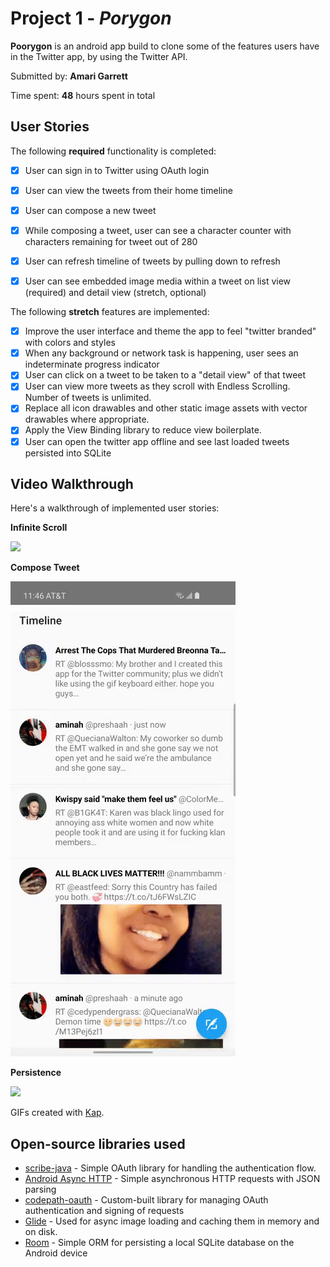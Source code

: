 # Project 1 - *Porygon*

**Poorygon** is an android app build to clone some of the features users have in the Twitter app, by using the Twitter API.

Submitted by: **Amari Garrett**

Time spent: **48** hours spent in total

## User Stories

The following **required** functionality is completed:

* [X] User can sign in to Twitter using OAuth login
* [X] User can view the tweets from their home timeline
* [X] User can compose a new tweet
* [X] While composing a tweet, user can see a character counter with characters remaining for tweet out of 280
* [X] User can refresh timeline of tweets by pulling down to refresh
* [X] User can see embedded image media within a tweet on list view (required) and detail view (stretch, optional)


The following **stretch** features are implemented:

* [X] Improve the user interface and theme the app to feel "twitter branded" with colors and styles
* [X] When any background or network task is happening, user sees an indeterminate progress indicator
* [X] User can click on a tweet to be taken to a "detail view" of that tweet
* [X] User can view more tweets as they scroll with Endless Scrolling. Number of tweets is unlimited.
* [X] Replace all icon drawables and other static image assets with vector drawables where appropriate.
* [X] Apply the View Binding library to reduce view boilerplate.
* [X] User can open the twitter app offline and see last loaded tweets persisted into SQLite

## Video Walkthrough

Here's a walkthrough of implemented user stories:

**Infinite Scroll**

<img src='https://github.com/Amari-G/codepath/blob/master/Kap/inf_scroll.gif' />

**Compose Tweet**

<img src='https://github.com/Amari-G/codepath/blob/master/Kap/compose.gif' />

**Persistence**

<img src='https://github.com/Amari-G/codepath/blob/master/Kap/persistence.gif' />

GIFs created with [Kap](http://www.getkap.co/).

## Open-source libraries used
* [scribe-java](https://github.com/fernandezpablo85/scribe-java) - Simple OAuth library for handling the authentication flow.
* [Android Async HTTP](https://github.com/codepath/AsyncHttpClient) - Simple asynchronous HTTP requests with JSON parsing
* [codepath-oauth](https://github.com/thecodepath/android-oauth-handler) - Custom-built library for managing OAuth authentication and signing of requests
* [Glide](https://github.com/bumptech/glide) - Used for async image loading and caching them in memory and on disk.
* [Room](https://developer.android.com/training/data-storage/room/index.html) - Simple ORM for persisting a local SQLite database on the Android device
